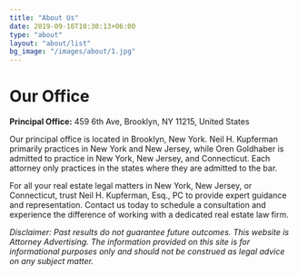 ```yaml
---
title: "About Us"
date: 2019-09-16T10:30:13+06:00
type: "about"
layout: "about/list"
bg_image: "/images/about/1.jpg"
---
```


# Our Office

**Principal Office:** 459 6th Ave, Brooklyn, NY 11215, United States

Our principal office is located in Brooklyn, New York. Neil H. Kupferman primarily practices in New York and New Jersey, while Oren Goldhaber is admitted to practice in New York, New Jersey, and Connecticut. Each attorney only practices in the states where they are admitted to the bar.

For all your real estate legal matters in New York, New Jersey, or Connecticut, trust Neil H. Kupferman, Esq., PC to provide expert guidance and representation. Contact us today to schedule a consultation and experience the difference of working with a dedicated real estate law firm.

*Disclaimer: Past results do not guarantee future outcomes. This website is Attorney Advertising. The information provided on this site is for informational purposes only and should not be construed as legal advice on any subject matter.*

